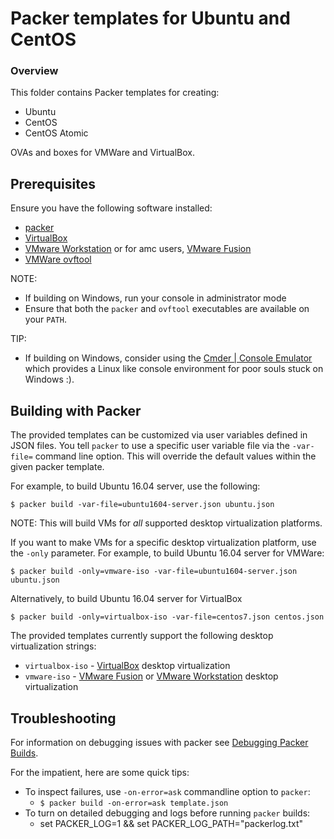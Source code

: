 # Packer templates for Ubuntu and CentOS

### Overview

This folder contains Packer templates for creating:
- Ubuntu
- CentOS
- CentOS Atomic

OVAs and boxes for VMWare and VirtualBox.

## Prerequisites
Ensure you have the following software installed:
- [packer](https://www.packer.io/)
- [VirtualBox](https://www.virtualbox.org/wiki/Downloads)
- [VMware Workstation](https://www.vmware.com/products/workstation) or for amc users, [VMware Fusion](https://www.vmware.com/products/fusion)
- [VMWare ovftool](https://www.vmware.com/support/developer/ovf/)

NOTE:
- If building on Windows, run your console in administrator mode
- Ensure that both the `packer` and `ovftool` executables are available on your `PATH`.

TIP:
- If building on Windows, consider using the [Cmder | Console Emulator](http://cmder.net/) which
provides a Linux like console environment for poor souls stuck on Windows :).

## Building with Packer
The provided templates can be customized via user variables defined in JSON files.
You tell `packer` to use a specific user variable file via the `-var-file=` command line
option. This will override the default values within the given packer template.

For example, to build Ubuntu 16.04 server, use the following:

    $ packer build -var-file=ubuntu1604-server.json ubuntu.json

NOTE: This will build VMs for _all_ supported desktop virtualization platforms.

If you want to make VMs for a specific desktop virtualization platform, use the `-only`
parameter.  For example, to build Ubuntu 16.04 server for VMWare:

    $ packer build -only=vmware-iso -var-file=ubuntu1604-server.json ubuntu.json

Alternatively, to build Ubuntu 16.04 server for VirtualBox

    $ packer build -only=virtualbox-iso -var-file=centos7.json centos.json

The provided templates currently support the following desktop virtualization strings:

- `virtualbox-iso` - [VirtualBox](https://www.virtualbox.org/wiki/Downloads) desktop virtualization
- `vmware-iso` - [VMware Fusion](https://www.vmware.com/products/fusion) or [VMware Workstation](https://www.vmware.com/products/workstation) desktop virtualization

## Troubleshooting
For information on debugging issues with packer see [Debugging Packer Builds](https://www.packer.io/docs/other/debugging.html).

For the impatient, here are some quick tips:
- To inspect failures, use `-on-error=ask` commandline option to `packer`:
  - `$ packer build -on-error=ask template.json`
- To turn on detailed debugging and logs before running `packer` builds:
  - set PACKER_LOG=1 && set PACKER_LOG_PATH="packerlog.txt"
